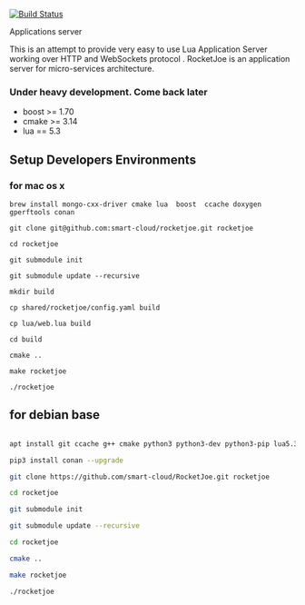 [![Build Status](https://travis-ci.org/smart-cloud/RocketJoe.svg?branch=master)](https://travis-ci.org/smart-cloud/RocketJoe)


Applications server 

This is an attempt to provide very easy to use Lua Application Server working over HTTP and WebSockets  protocol . 
RocketJoe is an application server for micro-services architecture.

### Under heavy development. Come back later

* boost >=  1.70
* cmake >=  3.14
* lua   == 5.3

## Setup Developers Environments 

### for mac os x 

```
brew install mongo-cxx-driver cmake lua  boost  ccache doxygen gperftools conan

git clone git@github.com:smart-cloud/rocketjoe.git rocketjoe

cd rocketjoe

git submodule init

git submodule update --recursive

mkdir build

cp shared/rocketjoe/config.yaml build

cp lua/web.lua build

cd build

cmake ..

make rocketjoe

./rocketjoe 

```

## for debian base

```bash

apt install git ccache g++ cmake python3 python3-dev python3-pip lua5.3 liblua5.3-dev 

pip3 install conan --upgrade 

git clone https://github.com/smart-cloud/RocketJoe.git rocketjoe

cd rocketjoe

git submodule init

git submodule update --recursive

cd rocketjoe

cmake ..

make rocketjoe

./rocketjoe 
 
```
